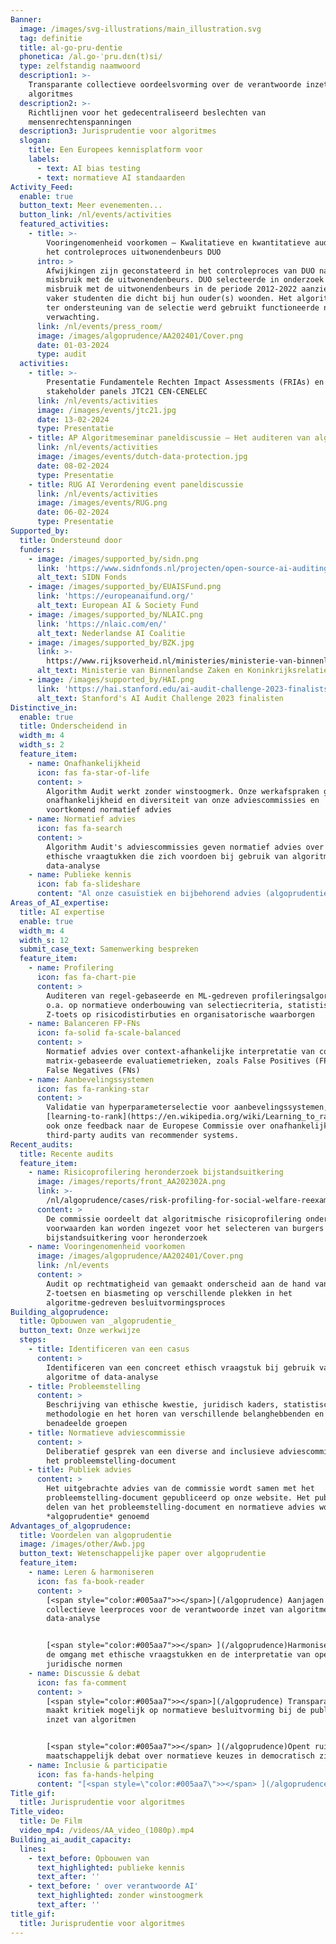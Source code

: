 ```yaml
---
Banner:
  image: /images/svg-illustrations/main_illustration.svg
  tag: definitie
  title: al-go-pru-dentie
  phonetica: /al.ɡo-ˈpru.dεn(t)si/
  type: zelfstandig naamwoord
  description1: >-
    Transparante collectieve oordeelsvorming over de verantwoorde inzet van
    algoritmes
  description2: >-
    Richtlijnen voor het gedecentraliseerd beslechten van
    mensenrechtenspanningen
  description3: Jurisprudentie voor algoritmes
  slogan:
    title: Een Europees kennisplatform voor
    labels:
      - text: AI bias testing
      - text: normatieve AI standaarden
Activity_Feed:
  enable: true
  button_text: Meer evenementen...
  button_link: /nl/events/activities
  featured_activities:
    - title: >-
        Vooringenomenheid voorkomen – Kwalitatieve en kwantitatieve audit van
        het controleproces uitwonendenbeurs DUO
      intro: >
        Afwijkingen zijn geconstateerd in het controleproces van DUO naar
        misbruik met de uitwonendenbeurs. DUO selecteerde in onderzoek naar
        misbruik met de uitwonendenbeurs in de periode 2012-2022 aanzienlijk
        vaker studenten die dicht bij hun ouder(s) woonden. Het algoritme dat
        ter ondersteuning van de selectie werd gebruikt functioneerde naar
        verwachting.
      link: /nl/events/press_room/
      image: /images/algoprudence/AA202401/Cover.png
      date: 01-03-2024
      type: audit
  activities:
    - title: >-
        Presentatie Fundamentele Rechten Impact Assessments (FRIAs) en
        stakeholder panels JTC21 CEN-CENELEC
      link: /nl/events/activities
      image: /images/events/jtc21.jpg
      date: 13-02-2024
      type: Presentatie
    - title: AP Algoritmeseminar paneldiscussie – Het auditeren van algoritmes
      link: /nl/events/activities
      image: /images/events/dutch-data-protection.jpg
      date: 08-02-2024
      type: Presentatie
    - title: RUG AI Verordening event paneldiscussie
      link: /nl/events/activities
      image: /images/events/RUG.png
      date: 06-02-2024
      type: Presentatie
Supported_by:
  title: Ondersteund door
  funders:
    - image: /images/supported_by/sidn.png
      link: 'https://www.sidnfonds.nl/projecten/open-source-ai-auditing'
      alt_text: SIDN Fonds
    - image: /images/supported_by/EUAISFund.png
      link: 'https://europeanaifund.org/'
      alt_text: European AI & Society Fund
    - image: /images/supported_by/NLAIC.png
      link: 'https://nlaic.com/en/'
      alt_text: Nederlandse AI Coalitie
    - image: /images/supported_by/BZK.jpg
      link: >-
        https://www.rijksoverheid.nl/ministeries/ministerie-van-binnenlandse-zaken-en-koninkrijksrelaties
      alt_text: Ministerie van Binnenlandse Zaken en Koninkrijksrelaties
    - image: /images/supported_by/HAI.png
      link: 'https://hai.stanford.edu/ai-audit-challenge-2023-finalists'
      alt_text: Stanford's AI Audit Challenge 2023 finalisten
Distinctive_in:
  enable: true
  title: Onderscheidend in
  width_m: 4
  width_s: 2
  feature_item:
    - name: Onafhankelijkheid
      icon: fas fa-star-of-life
      content: >
        Algorithm Audit werkt zonder winstoogmerk. Onze werkafspraken garanderen
        onafhankelijkheid en diversiteit van onze adviescommissies en
        voortkomend normatief advies
    - name: Normatief advies
      icon: fas fa-search
      content: >
        Algorithm Audit's adviescommissies geven normatief advies over concrete
        ethische vraagtukken die zich voordoen bij gebruik van algoritmes en
        data-analyse
    - name: Publieke kennis
      icon: fab fa-slideshare
      content: "Al onze casuïstiek en bijbehorend advies (algoprudentie) is\_<a href=\"https://algorithmaudit.eu/algoprudence/\" style=\"color:white;text-decoration: underline;\">openbaar</a>. Zo dragen we bij aan publieke kennisopbouw over de verantwoorde inzet van algoritmes\n"
Areas_of_AI_expertise:
  title: AI expertise
  enable: true
  width_m: 4
  width_s: 12
  submit_case_text: Samenwerking bespreken
  feature_item:
    - name: Profilering
      icon: fas fa-chart-pie
      content: >
        Auditeren van regel-gebaseerde en ML-gedreven profileringsalgoritmes,
        o.a. op normatieve onderbouwing van selectiecriteria, statistische
        Z-toets op risicodistirbuties en organisatorische waarborgen
    - name: Balanceren FP-FNs
      icon: fa-solid fa-scale-balanced
      content: >
        Normatief advies over context-afhankelijke interpretatie van confusion
        matrix-gebaseerde evaluatiemetrieken, zoals False Positives (FPs) and
        False Negatives (FNs)
    - name: Aanbevelingssystemen
      icon: fas fa-ranking-star
      content: >
        Validatie van hyperparameterselectie voor aanbevelingssystemen, zoals
        [learning-to-rank](https://en.wikipedia.org/wiki/Learning_to_rank). Zie
        ook onze feedback naar de Europese Commissie over onafhankelijke
        third-party audits van recommender systems.
Recent_audits:
  title: Recente audits
  feature_item:
    - name: Risicoprofilering heronderzoek bijstandsuitkering
      image: /images/reports/front_AA202302A.png
      link: >-
        /nl/algoprudence/cases/risk-profiling-for-social-welfare-reexamination-aa202302/
      content: >
        De commissie oordeelt dat algoritmische risicoprofilering onder strikte
        voorwaarden kan worden ingezet voor het selecteren van burgers met een
        bijstandsuitkering voor heronderzoek
    - name: Vooringenomenheid voorkomen
      image: /images/algoprudence/AA202401/Cover.png
      link: /nl/events
      content: >
        Audit op rechtmatigheid van gemaakt onderscheid aan de hand van
        Z-toetsen en biasmeting op verschillende plekken in het
        algoritme-gedreven besluitvormingsproces
Building_algoprudence:
  title: Opbouwen van _algoprudentie_
  button_text: Onze werkwijze
  steps:
    - title: Identificeren van een casus
      content: >
        Identificeren van een concreet ethisch vraagstuk bij gebruik van een
        algoritme of data-analyse
    - title: Probleemstelling
      content: >
        Beschrijving van ethische kwestie, juridisch kaders, statistische
        methodologie en het horen van verschillende belanghebbenden en
        benadeelde groepen
    - title: Normatieve adviescommissie
      content: >
        Deliberatief gesprek van een diverse and inclusieve adviescommissie over
        het probleemstelling-document
    - title: Publiek advies
      content: >
        Het uitgebrachte advies van de commissie wordt samen met het
        probleemstelling-document gepubliceerd op onze website. Het publiek
        delen van het probleemstelling-document en normatieve advies wordt
        *algoprudentie* genoemd
Advantages_of_algoprudence:
  title: Voordelen van algoprudentie
  image: /images/other/Awb.jpg
  button_text: Wetenschappelijke paper over algoprudentie
  feature_item:
    - name: Leren & harmoniseren
      icon: fas fa-book-reader
      content: >
        [<span style="color:#005aa7">></span>](/algoprudence) Aanjagen van
        collectieve leerproces voor de verantwoorde inzet van algoritmes en
        data-analyse


        [<span style="color:#005aa7">></span> ](/algoprudence)Harmoniseren van
        de omgang met ethische vraagstukken en de interpretatie van open
        juridische normen
    - name: Discussie & debat
      icon: fas fa-comment
      content: >
        [<span style="color:#005aa7">></span>](/algoprudence) Transparantie
        maakt kritiek mogelijk op normatieve besluitvorming bij de publieke
        inzet van algoritmen


        [<span style="color:#005aa7">></span> ](/algoprudence)Opent ruimte voor
        maatschappelijk debat over normatieve keuzes in democratisch zicht
    - name: Inclusie & participatie
      icon: fas fa-hands-helping
      content: "[<span style=\"color:#005aa7\">></span> ](/algoprudence)Betrekt verschillende belanghebbenden bij vormgeven van algoritmes\n\n[<span style=\"color:#005aa7\">></span> ](/algoprudence)Nederlands antwoord hoe AI\_democratisch\_kan worden ontwikkeld en\_verantwoord\_kan worden ingezet\n"
Title_gif:
  title: Jurisprudentie voor algoritmes
Title_video:
  title: De Film
  video_mp4: /videos/AA_video_(1080p).mp4
Building_ai_audit_capacity:
  lines:
    - text_before: Opbouwen van
      text_highlighted: publieke kennis
      text_after: ''
    - text_before: ' over verantwoorde AI'
      text_highlighted: zonder winstoogmerk
      text_after: ''
title_gif:
  title: Jurisprudentie voor algoritmes
---
```






























































































































































































